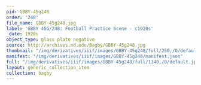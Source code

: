 ```yaml
---
pid: GBBY-45g248
order: '248'
file_name: GBBY-45g248.jpg
label: 'GBBY 45G/248: Football Practice Scene - c1920s'
_date: 1920s
object_type: glass plate negative
source: http://archives.nd.edu/Bagby/GBBY-45g248.jpg
thumbnail: "/img/derivatives/iiif/images/GBBY-45g248/full/250,/0/default.jpg"
manifest: "/img/derivatives/iiif/images/GBBY-45g248/manifest.json"
full: "/img/derivatives/iiif/images/GBBY-45g248/full/1140,/0/default.jpg"
layout: generic_collection_item
collection: bagby
---
```

